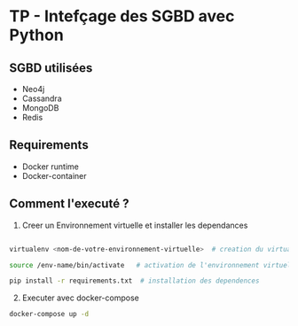 # TP - Intefçage des SGBD avec Python

## SGBD utilisées
- Neo4j 
- Cassandra
- MongoDB 
- Redis 

## Requirements 
- Docker runtime 
- Docker-container 


## Comment l'executé ? 
1. Creer un Environnement virtuelle et installer les dependances 
```zsh

virtualenv <nom-de-votre-environnement-virtuelle>  # creation du virtual environnement 

source /env-name/bin/activate   # activation de l'environnement virtuell 

pip install -r requirements.txt  # installation des dependences 
```

2. Executer avec docker-compose 
```zsh
docker-compose up -d 
```